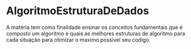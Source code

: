 # AlgoritmoEstruturaDeDados

A matéria tem como finalidade ensinar os conceitos fundamentais que é composto um algoritmo e quais as melhores estruturas de algoritmo para cada situação para otimizar o maximo possivel seu codigo.
